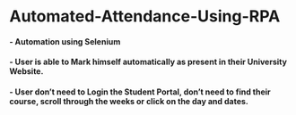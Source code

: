 # Automated-Attendance-Using-RPA

<h4>- Automation using Selenium</h4>
<h4>- User is able to Mark himself automatically as present in their University Website.</h4>
<h4>- User don’t need to Login the Student Portal, don’t need to find their course, scroll through the weeks or click on the day and dates.</h4>
